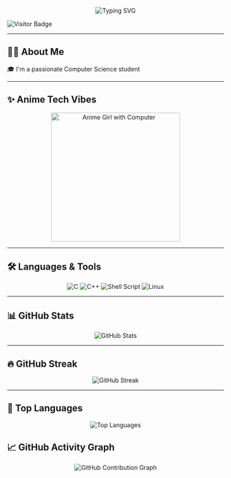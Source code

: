 <p align="center">
  <img src="https://readme-typing-svg.demolab.com?font=Fira+Code&duration=3000&pause=1000&color=00FFFF&center=true&vCenter=true&multiline=true&width=700&lines=Hey+there!+I'm+Ping-Phantom39" alt="Typing SVG" />
</p>




<p align="left">
  <img src="https://komarev.com/ghpvc/?username=Ping-Phantom39&style=flat-square" alt="Visitor Badge" />
</p>

---

## 🧑‍💻 About Me

🎓 I'm a passionate Computer Science student  

---

## ✨ Anime Tech Vibes

<p align="center">
  <img src="https://media.giphy.com/media/bGgsc5mWoryfgKBx1u/giphy.gif" width="300" alt="Anime Girl with Computer" />
</p>

---

## 🛠️ Languages & Tools

<p align="center">
  <img src="https://img.shields.io/badge/C-00599C?style=for-the-badge&logo=c&logoColor=white" alt="C" />
  <img src="https://img.shields.io/badge/C++-00599C?style=for-the-badge&logo=c%2B%2B&logoColor=white" alt="C++" />
  <img src="https://img.shields.io/badge/Shell-121011?style=for-the-badge&logo=gnu-bash&logoColor=white" alt="Shell Script" />
  <img src="https://img.shields.io/badge/Linux-FCC624?style=for-the-badge&logo=linux&logoColor=black" alt="Linux" />
</p>

---

## 📊 GitHub Stats

<p align="center">
  <img src="https://github-readme-stats.vercel.app/api?username=Ping-Phantom39&show_icons=true&theme=tokyonight" alt="GitHub Stats" />
</p>

---

## 🔥 GitHub Streak

<p align="center">
  <img src="https://github-readme-streak-stats.herokuapp.com?user=Ping-Phantom39&theme=tokyonight&hide_border=false" alt="GitHub Streak" />
</p>

---

## 📌 Top Languages

<p align="center">
  <img src="https://github-readme-stats.vercel.app/api/top-langs/?username=Ping-Phantom39&layout=compact&theme=tokyonight" alt="Top Languages" />
</p>


## 📈 GitHub Activity Graph

<p align="center">
  <img src="https://github-readme-activity-graph.vercel.app/graph?username=Ping-Phantom39&theme=tokyonight&hide_border=false" alt="GitHub Contribution Graph" />
</p>

